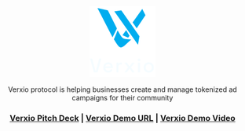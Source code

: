 <div align="center">

[![logo](https://github.com/onyekachi11/Verxio-ICP-Zero-To-dApp/blob/main/src/assets/Logo.svg)](https://verxio-bnb.vercel.app/)

Verxio protocol is helping businesses create and manage tokenized ad campaigns for their community
<h3>
  
[Verxio Pitch Deck](https://github.com/Axio-Lab/hublab/) | [Verxio Demo URL](https://www.verxio.xyz/) | [Verxio Demo Video](https://youtu.be/QPe1FQqIbc4?si=CgaAWCkiF6762s1I)

</h3>

</div>

